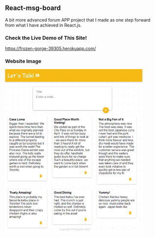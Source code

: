 ## React-msg-board
A bit more advanced forum APP project that I made as one step forward from what I have achieved in React.js.
</br>
### Check the Live Demo of This Site!
https://frozen-gorge-39305.herokuapp.com/
</br>
### Website Image
![DEMO](https://github.com/YKRogerWu/React-msg-board/blob/main/letsTalkDemoPic.png?raw=true)
